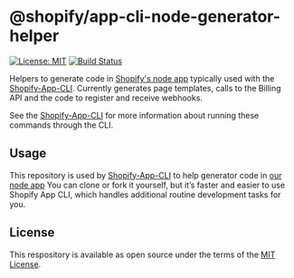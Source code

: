 # @shopify/app-cli-node-generator-helper

[![License: MIT](https://img.shields.io/badge/License-MIT-green.svg)](LICENSE.md)
[![Build Status](https://travis-ci.com/Shopify/app-cli-node-generator-helper.svg?branch=master)](https://travis-ci.com/Shopify/shopify-app-node)


Helpers to generate code in [Shopify's node app](https://github.com/shopify/shopify-app-node) typically used with the [Shopify-App-CLI](https://github.com/Shopify/shopify-app-cli). Currently generates page templates, calls to the Billing API and the code to register and receive webhooks.

See the [Shopify-App-CLI](https://github.com/Shopify/shopify-app-cli) for more information about running these commands through the CLI. 

## Usage

This repository is used by [Shopify-App-CLI](https://github.com/Shopify/shopify-app-cli) to help generator code in [our node app](https://github.com/Shopify/shopify-app-node) You can clone or fork it yourself, but it’s faster and easier to use Shopify App CLI, which handles additional routine development tasks for you.

## License

This respository is available as open source under the terms of the [MIT License](https://opensource.org/licenses/MIT).